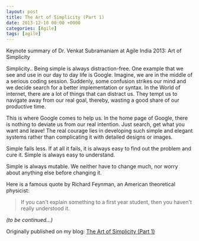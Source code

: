 ```yaml
---
layout: post
title: The Art of Simplicity (Part 1)
date: 2013-12-10 00:00 +0000
categories: [Agile]
tags: [agile]
---
```


Keynote summary of Dr. Venkat Subramaniam at Agile India 2013: Art of Simplicity

Simplicity.. Being simple is always distraction-free. One example that we see and use in our day to day life is Google. Imagine, we are in the middle of a serious coding session. Suddenly, some confusion strikes our mind and we decide search for a better implementation or syntax. In the World of internet, there are a lot of things that can distract us. They tempt us to navigate away from our real goal, thereby, wasting a good share of our productive time.

This is where Google comes to help us. In the home page of Google, there is nothing to deviate us from our real intention. Just search, get what you want and leave! The real courage lies in developing such simple and elegant systems rather than complicating it with detailed designs or images.

Simple fails less. If at all it fails, it is always easy to find out the problem and cure it. Simple is always easy to understand.

Simple is always mutable. We neither have to change much, nor worry about anything else before changing it.

Here is a famous quote by Richard Feynman, an American theoretical physicist:

> If you can't explain something to a first year student, then you haven't really understood it.

*(to be continued...)*

Originally published on my blog: [The Art of Simplicity (Part 1)](https://yedhukrishnan.blogspot.com/2013/12/the-art-of-simplicity-part-1.html)
